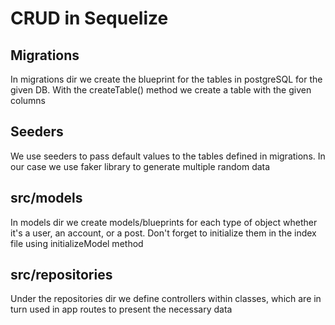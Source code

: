 # CRUD in Sequelize
## Migrations
In migrations dir we create the blueprint for the tables in postgreSQL for the given DB.
With the createTable() method we create a table with the given columns

## Seeders
We use seeders to pass default values to the tables defined in migrations. In our case we use faker library to generate multiple random data

## src/models
In models dir we create models/blueprints for each type of object whether it's a user, an account, or a post. Don't forget to initialize them in the index file using initializeModel method

## src/repositories
Under the repositories dir we define controllers within classes, which are in turn used in app routes to present the necessary data